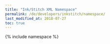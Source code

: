 ```yaml
---
title: "Ink/Stitch XML Namespace"
permalink: /de/developers/inkstitch/namespace/
last_modified_at: 2018-07-27
toc: true
---
```

{% include namespace %}
